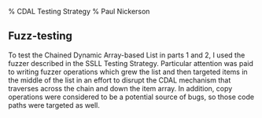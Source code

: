 % CDAL Testing Strategy
% Paul Nickerson

Fuzz-testing
-------------

To test the Chained Dynamic Array-based List in parts 1 and 2, I used the fuzzer described in the SSLL Testing Strategy. Particular attention was paid to writing fuzzer operations which grew the list and then targeted items in the middle of the list in an effort to disrupt the CDAL mechanism that traverses across the chain and down the item array. In addition, copy operations were considered to be a potential source of bugs, so those code paths were targeted as well.